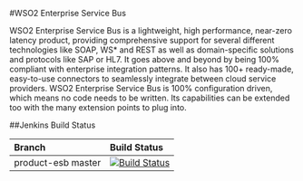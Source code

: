 #WSO2 Enterprise Service Bus

WSO2 Enterprise Service Bus is a lightweight, high performance, near-zero latency product, providing comprehensive support for several different technologies like SOAP, WS* and REST as well as domain-specific solutions and protocols like SAP or HL7. It goes above and beyond by being 100% compliant with enterprise integration patterns. It also has 100+ ready-made, easy-to-use connectors to seamlessly integrate between cloud service providers. WSO2 Enterprise Service Bus is 100% configuration driven, which means no code needs to be written. Its capabilities can be extended too with the many extension points to plug into.

##Jenkins Build Status

|  Branch | Build Status |
| :------------ |:-------------
| product-esb master      | [![Build Status](https://wso2.org/jenkins/job/product-esb/badge/icon)](https://wso2.org/jenkins/job/product-esb)
